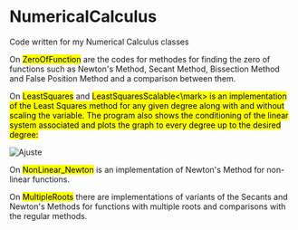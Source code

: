 # NumericalCalculus
Code written for my Numerical Calculus classes

On <mark>ZeroOfFunction</mark> are the codes for methodes for finding the zero of functions such as Newton's Method, Secant Method,
Bissection Method and False Position Method and a comparison between them.

On <mark>LeastSquares</mark> and <mark>LeastSquaresScalable<\mark> is an implementation of the Least Squares method for any given degree along with and without
scaling the variable. The program also shows the conditioning of the linear system associated and plots the graph to every degree up to the desired degree:

![Ajuste](https://user-images.githubusercontent.com/122649765/232259617-783308b4-e457-458a-9784-6496ebcbf88b.png)

On <mark>NonLinear_Newton</mark> is an implementation of Newton's Method for non-linear functions.

On <mark>MultipleRoots</mark> there are implementations of variants of the Secants and Newton's Methods for functions with multiple roots and comparisons with the
regular methods.
